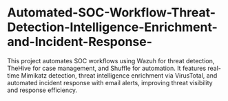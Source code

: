 # Automated-SOC-Workflow-Threat-Detection-Intelligence-Enrichment-and-Incident-Response-
This project automates SOC workflows using Wazuh for threat detection, TheHive for case management, and Shuffle for automation. It features real-time Mimikatz detection, threat intelligence enrichment via VirusTotal, and automated incident response with email alerts, improving threat visibility and response efficiency.
